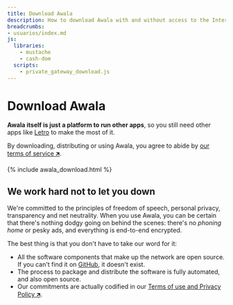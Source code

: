 ```yaml
---
title: Download Awala
description: How to download Awala with and without access to the Internet
breadcrumbs:
- usuarios/index.md
js:
  libraries:
    - mustache
    - cash-dom
  scripts:
    - private_gateway_download.js
---
```


# Download Awala

**Awala itself is just a platform to run other apps**,
so you still need other apps like [Letro](https://letro.app/en/) to make the most of it.

By downloading, distributing or using Awala, you agree to abide by [our terms of service 🡵](https://awala.network/legal/).

{% include awala_download.html %}

## We work hard not to let you down

We're committed to the principles of freedom of speech, personal privacy, transparency and net neutrality. When you use Awala, you can be certain that there's nothing dodgy going on behind the scenes: there's no _phoning home_ or pesky ads, and everything is end-to-end encrypted.

The best thing is that you don't have to take our word for it:

- All the software components that make up the network are open source. If you can't find it on [GitHub](https://github.com/search?q=topic%3Aawala+org%3Arelaycorp), it doesn't exist.
- The process to package and distribute the software is fully automated, and also open source.
- Our commitments are actually codified in our [Terms of use and Privacy Policy 🡵](https://awala.network/legal/).
